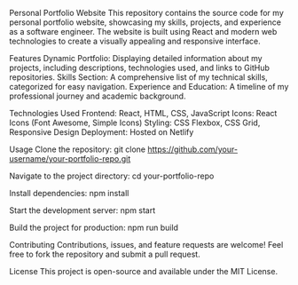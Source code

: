 Personal Portfolio Website
    This repository contains the source code for my personal portfolio website, showcasing my skills, projects, and experience as a software engineer. The website is built using React and modern web technologies to create a visually appealing and responsive interface.

Features
    Dynamic Portfolio: Displaying detailed information about my projects, including descriptions, technologies used, and links to GitHub repositories.
    Skills Section: A comprehensive list of my technical skills, categorized for easy navigation.
    Experience and Education: A timeline of my professional journey and academic background.

Technologies Used
    Frontend: React, HTML, CSS, JavaScript
    Icons: React Icons (Font Awesome, Simple Icons)
    Styling: CSS Flexbox, CSS Grid, Responsive Design
    Deployment: Hosted on Netlify

Usage
Clone the repository:
    git clone https://github.com/your-username/your-portfolio-repo.git

Navigate to the project directory:
    cd your-portfolio-repo

Install dependencies:
    npm install

Start the development server:
    npm start

Build the project for production:
    npm run build

Contributing
    Contributions, issues, and feature requests are welcome! Feel free to fork the repository and submit a pull request.

License
    This project is open-source and available under the MIT License.

